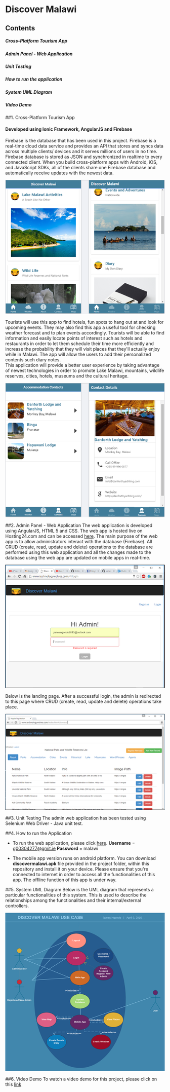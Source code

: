 # Discover Malawi

## Contents
##### Cross-Platform Tourism App
##### Admin Panel - Web Application
##### Unit Testing
##### How to run the application
##### System UML Diagram
##### Video Demo

##1. Cross-Platform Tourism App

#### Developed using Ionic Framework, AngularJS and Firebase
Firebase is the database that has been used in this project. Firebase is a real-time cloud data service and provides an API that stores and syncs data across multiple clients/ devices and it serves millions of users in no time. Firebase database is stored as JSON and synchronized in realtime to every connected client. When you build cross-platform apps with Android, iOS, and JavaScript SDKs, all of the clients share one Firebase database and automatically receive updates with the newest data.

![alt tag](https://github.com/jamesngondo2013/DiscoverMalawi/blob/master/images/startpage.PNG)

Tourists will use this app to find hotels, fun spots to hang out at and look for upcoming events.  They may also find this app a useful tool for checking weather forecast and to plan events accordingly. Tourists will be able to find information and easily locate points of interest such as hotels and restaurants in order to let them schedule their time more efficiently and increase the probability that they will visit places that they'll actually enjoy while in Malawi. The app will allow the users to add their personalized contents such diary notes.	
This application will provide a better user experience by taking advantage of newest technologies in order to promote Lake Malawi, mountains, wildlife reserves, cities, hotels, museums and the cultural heritage.

![alt tag](https://github.com/jamesngondo2013/DiscoverMalawi/blob/master/images/accomodation.PNG)

##2. Admin Panel - Web Application
The web application is developed using AngularJS, HTML 5 and CSS. The web app is hosted live on Hosting24.com and can be accessed [here](http://www.technologywolves.com/). The main purpose of the web app is to allow administrators interact with the database (Firebase). All CRUD (create, read, update and delete) operations to the database are performed using this web application and all the changes made to the database using the web app are updated on mobile apps in real-time. 

![alt tag](https://github.com/jamesngondo2013/DiscoverMalawi/blob/master/images/login.PNG)

Below is the landing page. After a successful login, the admin is redirected to this page where CRUD (create, read, update and delete) operations take place.

![alt tag](https://github.com/jamesngondo2013/DiscoverMalawi/blob/master/images/success_page.PNG)

##3. Unit Testing
The admin web application has been tested using Selenium Web Driver - Java unit test.

##4. How to run the Application
* To run the web application, please click [here](http://www.technologywolves.com/).
  **Username** = g00304277@gmit.ie
  **Password** = malawi

* The mobile app version runs on android platform. You can download **discovermalawi.apk** file provided in the project folder, within this repository and install it on your device. Please ensure that you're connected to internet in order to access all the functionalities of this app. The offline function of this app is under way.

##5. System UML Diagram
Below is the UML diagram that represents a particular functionalities of this system. This is used to describe the relationships among the functionalities and their internal/external controllers.

![alt tag](https://github.com/jamesngondo2013/DiscoverMalawi/blob/master/images/UseCases.png)

##6. Video Demo
To watch a video demo for this project, please click on this [link](https://www.youtube.com/watch?v=91woXPAp_jM)



